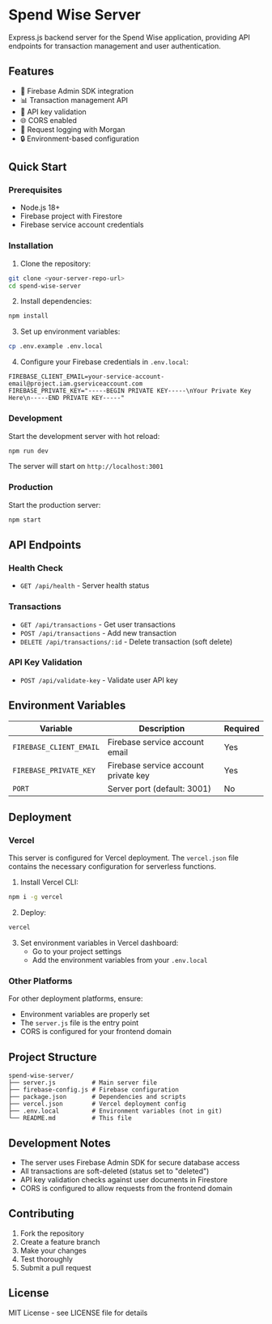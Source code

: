 # Spend Wise Server

Express.js backend server for the Spend Wise application, providing API endpoints for transaction management and user authentication.

## Features

- 🔐 Firebase Admin SDK integration
- 📊 Transaction management API
- 🔑 API key validation
- 🌐 CORS enabled
- 📝 Request logging with Morgan
- 🔒 Environment-based configuration

## Quick Start

### Prerequisites

- Node.js 18+ 
- Firebase project with Firestore
- Firebase service account credentials

### Installation

1. Clone the repository:
```bash
git clone <your-server-repo-url>
cd spend-wise-server
```

2. Install dependencies:
```bash
npm install
```

3. Set up environment variables:
```bash
cp .env.example .env.local
```

4. Configure your Firebase credentials in `.env.local`:
```env
FIREBASE_CLIENT_EMAIL=your-service-account-email@project.iam.gserviceaccount.com
FIREBASE_PRIVATE_KEY="-----BEGIN PRIVATE KEY-----\nYour Private Key Here\n-----END PRIVATE KEY-----"
```

### Development

Start the development server with hot reload:
```bash
npm run dev
```

The server will start on `http://localhost:3001`

### Production

Start the production server:
```bash
npm start
```

## API Endpoints

### Health Check
- `GET /api/health` - Server health status

### Transactions
- `GET /api/transactions` - Get user transactions
- `POST /api/transactions` - Add new transaction
- `DELETE /api/transactions/:id` - Delete transaction (soft delete)

### API Key Validation
- `POST /api/validate-key` - Validate user API key

## Environment Variables

| Variable | Description | Required |
|----------|-------------|----------|
| `FIREBASE_CLIENT_EMAIL` | Firebase service account email | Yes |
| `FIREBASE_PRIVATE_KEY` | Firebase service account private key | Yes |
| `PORT` | Server port (default: 3001) | No |

## Deployment

### Vercel

This server is configured for Vercel deployment. The `vercel.json` file contains the necessary configuration for serverless functions.

1. Install Vercel CLI:
```bash
npm i -g vercel
```

2. Deploy:
```bash
vercel
```

3. Set environment variables in Vercel dashboard:
   - Go to your project settings
   - Add the environment variables from your `.env.local`

### Other Platforms

For other deployment platforms, ensure:
- Environment variables are properly set
- The `server.js` file is the entry point
- CORS is configured for your frontend domain

## Project Structure

```
spend-wise-server/
├── server.js          # Main server file
├── firebase-config.js # Firebase configuration
├── package.json       # Dependencies and scripts
├── vercel.json        # Vercel deployment config
├── .env.local         # Environment variables (not in git)
└── README.md          # This file
```

## Development Notes

- The server uses Firebase Admin SDK for secure database access
- All transactions are soft-deleted (status set to "deleted")
- API key validation checks against user documents in Firestore
- CORS is configured to allow requests from the frontend domain

## Contributing

1. Fork the repository
2. Create a feature branch
3. Make your changes
4. Test thoroughly
5. Submit a pull request

## License

MIT License - see LICENSE file for details 